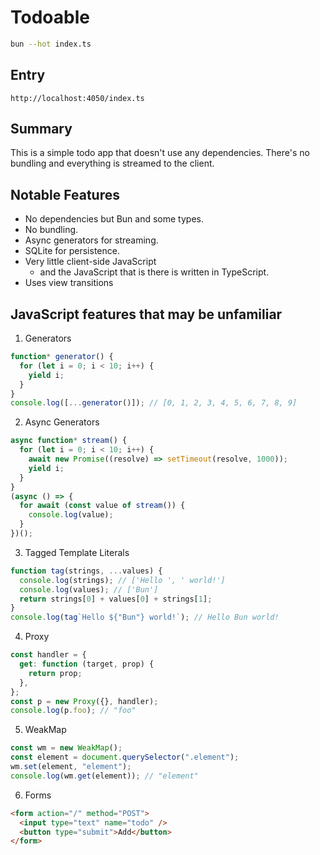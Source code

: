 # Todoable

```bash
bun --hot index.ts
```

## Entry

```
http://localhost:4050/index.ts
```

## Summary

This is a simple todo app that doesn't use any dependencies. There's no bundling and everything is streamed to the client.

## Notable Features

- No dependencies but Bun and some types.
- No bundling.
- Async generators for streaming.
- SQLite for persistence.
- Very little client-side JavaScript
  - and the JavaScript that is there is written in TypeScript.
- Uses view transitions

## JavaScript features that may be unfamiliar

1. Generators

```js
function* generator() {
  for (let i = 0; i < 10; i++) {
    yield i;
  }
}
console.log([...generator()]); // [0, 1, 2, 3, 4, 5, 6, 7, 8, 9]
```

2. Async Generators

```js
async function* stream() {
  for (let i = 0; i < 10; i++) {
    await new Promise((resolve) => setTimeout(resolve, 1000));
    yield i;
  }
}
(async () => {
  for await (const value of stream()) {
    console.log(value);
  }
})();
```

3. Tagged Template Literals

```js
function tag(strings, ...values) {
  console.log(strings); // ['Hello ', ' world!']
  console.log(values); // ['Bun']
  return strings[0] + values[0] + strings[1];
}
console.log(tag`Hello ${"Bun"} world!`); // Hello Bun world!
```

4. Proxy

```js
const handler = {
  get: function (target, prop) {
    return prop;
  },
};
const p = new Proxy({}, handler);
console.log(p.foo); // "foo"
```

5. WeakMap

```js
const wm = new WeakMap();
const element = document.querySelector(".element");
wm.set(element, "element");
console.log(wm.get(element)); // "element"
```

6. Forms

```html
<form action="/" method="POST">
  <input type="text" name="todo" />
  <button type="submit">Add</button>
</form>
```
